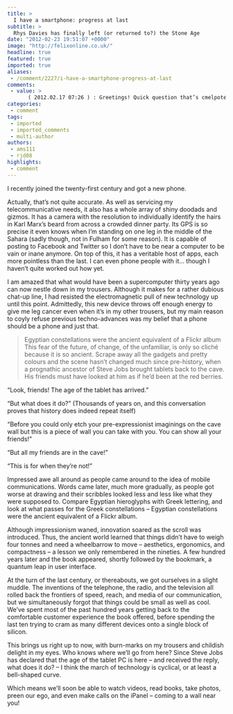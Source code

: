 ```yaml
---
title: >
  I have a smartphone: progress at last
subtitle: >
  Rhys Davies has finally left (or returned to?) the Stone Age
date: "2012-02-23 19:51:07 +0000"
image: "http://felixonline.co.uk/"
headline: true
featured: true
imported: true
aliases:
 - /comment/2227/i-have-a-smartphone-progress-at-last
comments:
 - value: >
     　( 2012.02.17 07:26 ) : Greetings! Quick question that’s cmelpotely off topic. Do you know how to make your website mobile friendly? My site looks weird when browsing from my apple iphone. I’m trying to uncover a template or plugin that might be able to correct this concern. If you have any suggestions, please share. With thanks!
categories:
 - comment
tags:
 - imported
 - imported_comments
 - multi-author
authors:
 - ams111
 - rjd08
highlights:
 - comment
---
```


I recently joined the twenty-first century and got a new phone.

Actually, that’s not quite accurate. As well as servicing my telecommunicative needs, it also has a whole array of shiny doodads and gizmos. It has a camera with the resolution to individually identify the hairs in Karl Marx’s beard from across a crowded dinner party. Its GPS is so precise it even knows when I’m standing on one leg in the middle of the Sahara (sadly though, not in Fulham for some reason). It is capable of posting to Facebook and Twitter so I don’t have to be near a computer to be vain or inane anymore. On top of this, it has a veritable host of apps, each more pointless than the last. I can even phone people with it... though I haven’t quite worked out how yet.

I am amazed that what would have been a supercomputer thirty years ago can now nestle down in my trousers. Although it makes for a rather dubious chat-up line, I had resisted the electromagnetic pull of new technology up until this point. Admittedly, this new device throws off enough energy to give me leg cancer even when it’s in my other trousers, but my main reason to coyly refuse previous techno-advances was my belief that a phone should be a phone and just that.
> Egyptian constellations were the ancient equivalent of a Flickr album
This fear of the future, of change, of the unfamiliar, is only so cliché because it is so ancient. Scrape away all the gadgets and pretty colours and the scene hasn’t changed much since pre-history, when a prognathic ancestor of Steve Jobs brought tablets back to the cave. His friends must have looked at him as if he’d been at the red berries.

“Look, friends! The age of the tablet has arrived.”

“But what does it do?” (Thousands of years on, and this conversation proves that history does indeed repeat itself)

“Before you could only etch your pre-expressionist imaginings on the cave wall but this is a piece of wall you can take with you. You can show all your friends!”

“But all my friends are in the cave!”

“This is for when they’re not!”

Impressed awe all around as people came around to the idea of mobile communications. Words came later, much more gradually, as people got worse at drawing and their scribbles looked less and less like what they were supposed to. Compare Egyptian hieroglyphs with Greek lettering, and look at what passes for the Greek constellations – Egyptian constellations were the ancient equivalent of a Flickr album.

Although impressionism waned, innovation soared as the scroll was introduced. Thus, the ancient world learned that things didn’t have to weigh four tonnes and need a wheelbarrow to move – aesthetics, ergonomics, and compactness – a lesson we only remembered in the nineties. A few hundred years later and the book appeared, shortly followed by the bookmark, a quantum leap in user interface.

At the turn of the last century, or thereabouts, we got ourselves in a slight muddle. The inventions of the telephone, the radio, and the television all rolled back the frontiers of speed, reach, and media of our communication, but we simultaneously forgot that things could be small as well as cool. We’ve spent most of the past hundred years getting back to the comfortable customer experience the book offered, before spending the last ten trying to cram as many different devices onto a single block of silicon.

This brings us right up to now, with burn-marks on my trousers and childish delight in my eyes. Who knows where we’ll go from here? Since Steve Jobs has declared that the age of the tablet PC is here – and received the reply, what does it do? – I think the march of technology is cyclical, or at least a bell-shaped curve.

Which means we’ll soon be able to watch videos, read books, take photos, preen our ego, and even make calls on the iPanel – coming to a wall near you!
